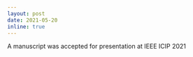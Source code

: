 ```yaml
---
layout: post
date: 2021-05-20
inline: true
---
```


A manuscript was accepted for presentation at IEEE ICIP 2021
